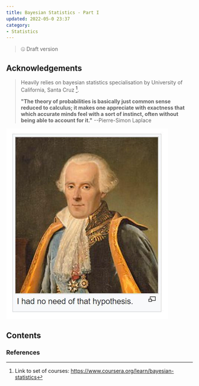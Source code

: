 ```yaml
---
title: Bayesian Statistics - Part I
updated: 2022-05-0 23:37
category: 
- Statistics
---
```


> 🤐 Draft version

## Acknowledgements

> Heavily relies on bayesian statistics specialisation by University of California, Santa Cruz [^1].
>
>  **"The theory of probabilities is basically just common sense reduced to calculus; it makes one appreciate with exactness that which accurate minds feel with a sort of instinct, often without being able to account for it."** --Pierre-Simon Laplace

![Laplace](assets/blogs/bstats/laplace.JPG)

<div class="divider"></div>

## Contents


<div class="divider"></div>


<div class="divider"></div>

### References

[^1]: Link to set of courses: https://www.coursera.org/learn/bayesian-statistics
